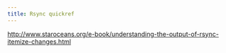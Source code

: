 ```yaml
---
title: Rsync quickref
---
```


http://www.staroceans.org/e-book/understanding-the-output-of-rsync-itemize-changes.html